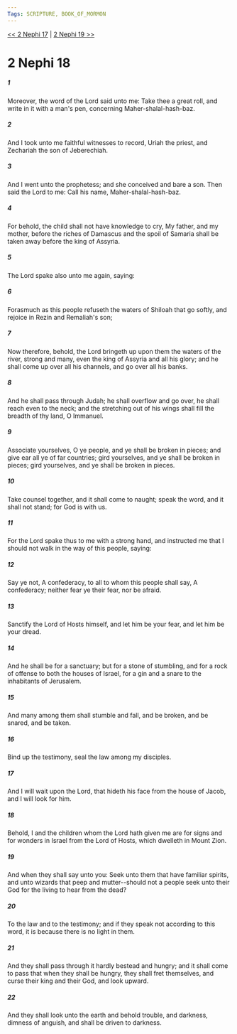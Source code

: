 ```yaml
---
Tags: SCRIPTURE, BOOK_OF_MORMON
---
```


[<< 2 Nephi 17](BOOK_OF_MORMON/02_2_Nephi/2_Nephi_17.md) | [2 Nephi 19 >>](BOOK_OF_MORMON/02_2_Nephi/2_Nephi_19.md)

# 2 Nephi 18

##### 1

Moreover, the word of the Lord said unto me: Take thee a great roll, and write in it with a man's pen, concerning Maher-shalal-hash-baz.

##### 2

And I took unto me faithful witnesses to record, Uriah the priest, and Zechariah the son of Jeberechiah.

##### 3

And I went unto the prophetess; and she conceived and bare a son. Then said the Lord to me: Call his name, Maher-shalal-hash-baz.

##### 4

For behold, the child shall not have knowledge to cry, My father, and my mother, before the riches of Damascus and the spoil of Samaria shall be taken away before the king of Assyria.

##### 5

The Lord spake also unto me again, saying:

##### 6

Forasmuch as this people refuseth the waters of Shiloah that go softly, and rejoice in Rezin and Remaliah's son;

##### 7

Now therefore, behold, the Lord bringeth up upon them the waters of the river, strong and many, even the king of Assyria and all his glory; and he shall come up over all his channels, and go over all his banks.

##### 8

And he shall pass through Judah; he shall overflow and go over, he shall reach even to the neck; and the stretching out of his wings shall fill the breadth of thy land, O Immanuel.

##### 9

Associate yourselves, O ye people, and ye shall be broken in pieces; and give ear all ye of far countries; gird yourselves, and ye shall be broken in pieces; gird yourselves, and ye shall be broken in pieces.

##### 10

Take counsel together, and it shall come to naught; speak the word, and it shall not stand; for God is with us.

##### 11

For the Lord spake thus to me with a strong hand, and instructed me that I should not walk in the way of this people, saying:

##### 12

Say ye not, A confederacy, to all to whom this people shall say, A confederacy; neither fear ye their fear, nor be afraid.

##### 13

Sanctify the Lord of Hosts himself, and let him be your fear, and let him be your dread.

##### 14

And he shall be for a sanctuary; but for a stone of stumbling, and for a rock of offense to both the houses of Israel, for a gin and a snare to the inhabitants of Jerusalem.

##### 15

And many among them shall stumble and fall, and be broken, and be snared, and be taken.

##### 16

Bind up the testimony, seal the law among my disciples.

##### 17

And I will wait upon the Lord, that hideth his face from the house of Jacob, and I will look for him.

##### 18

Behold, I and the children whom the Lord hath given me are for signs and for wonders in Israel from the Lord of Hosts, which dwelleth in Mount Zion.

##### 19

And when they shall say unto you: Seek unto them that have familiar spirits, and unto wizards that peep and mutter--should not a people seek unto their God for the living to hear from the dead?

##### 20

To the law and to the testimony; and if they speak not according to this word, it is because there is no light in them.

##### 21

And they shall pass through it hardly bestead and hungry; and it shall come to pass that when they shall be hungry, they shall fret themselves, and curse their king and their God, and look upward.

##### 22

And they shall look unto the earth and behold trouble, and darkness, dimness of anguish, and shall be driven to darkness.
